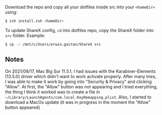 Download the repo and copy all your dotfiles inside src into your `<homeDir>` using:

```sh
$ zsh install.zsh <homeDir>
```

To update ShareX config, `cd` into dotfiles repo, copy the ShareX folder into `src` folder. Example:

```sh
$ cp -r /mnt/c/Users/erwin.gaitan/ShareX src
```

## Notes

On 2021/08/17, Mac Big Sur 11.5.1, I had issues with the Karabiner-Elements (13.5.0) driver
which didn't want to work activate properly. After many tries, I was able to make
it work by going into "Security & Privacy" and clicking "Allow". At first, the "Allow"
button was not appearing and I tried everything, the thing I think it worked was to
create a file in `~/Library/LaunchAgents/com.local.KeyRemapping.plist`. Also, I started to
download a MacOs update (it was in progress in the moment the "Allow" button appeared)
